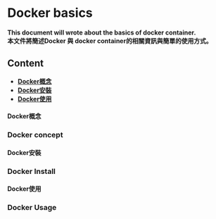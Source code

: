 # Docker basics


<b>This document will wrote about the basics of docker container.<br>
本文件將簡述Docker 與 docker container的相關資訊與簡單的使用方式。<b>


## Content
* [Docker概念](#Docker概念)
* [Docker安裝](#Docker安裝)
* [Docker使用](#Docker使用)


#### Docker概念
### Docker concept



#### Docker安裝
### Docker Install



#### Docker使用
### Docker Usage


